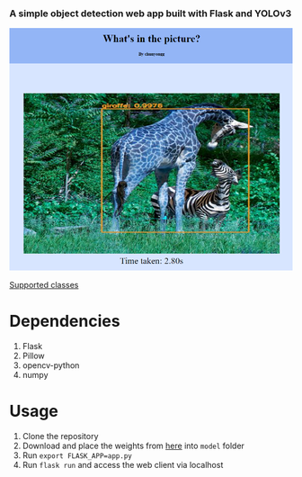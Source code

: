### A simple object detection web app built with Flask and YOLOv3

![User interface](display.png)

[Supported classes](model/coco.names)

# Dependencies

1. Flask
2. Pillow
3. opencv-python
4. numpy

# Usage

1. Clone the repository
1. Download and place the weights from [here](https://pjreddie.com/media/files/yolov3.weights) into `model` folder
1. Run `export FLASK_APP=app.py`
1. Run `flask run` and access the web client via localhost


